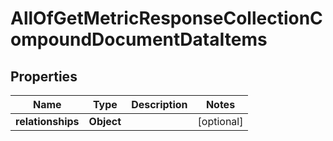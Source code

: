 # AllOfGetMetricResponseCollectionCompoundDocumentDataItems

## Properties
Name | Type | Description | Notes
------------ | ------------- | ------------- | -------------
**relationships** | **Object** |  |  [optional]
